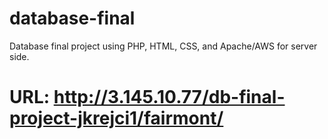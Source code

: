 # database-final
Database final project using PHP, HTML, CSS, and Apache/AWS for server side.

# URL: http://3.145.10.77/db-final-project-jkrejci1/fairmont/ 
